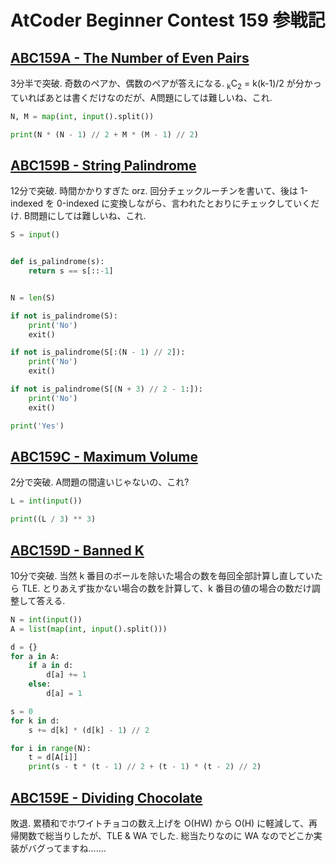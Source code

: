 # AtCoder Beginner Contest 159 参戦記

## [ABC159A - The Number of Even Pairs](https://atcoder.jp/contests/abc159/tasks/abc159_a)

3分半で突破. 奇数のペアか、偶数のペアが答えになる. <sub>k</sub>C<sub>2</sub> = k(k-1)/2 が分かっていればあとは書くだけなのだが、A問題にしては難しいね、これ.

```python
N, M = map(int, input().split())

print(N * (N - 1) // 2 + M * (M - 1) // 2)
```

## [ABC159B - String Palindrome](https://atcoder.jp/contests/abc159/tasks/abc159_b)

12分で突破. 時間かかりすぎた orz. 回分チェックルーチンを書いて、後は 1-indexed を 0-indexed に変換しながら、言われたとおりにチェックしていくだけ. B問題にしては難しいね、これ.

```python
S = input()


def is_palindrome(s):
    return s == s[::-1]


N = len(S)

if not is_palindrome(S):
    print('No')
    exit()

if not is_palindrome(S[:(N - 1) // 2]):
    print('No')
    exit()

if not is_palindrome(S[(N + 3) // 2 - 1:]):
    print('No')
    exit()

print('Yes')
```

## [ABC159C - Maximum Volume](https://atcoder.jp/contests/abc159/tasks/abc159_c)

2分で突破. A問題の間違いじゃないの、これ?

```python
L = int(input())

print((L / 3) ** 3)
```

## [ABC159D - Banned K](https://atcoder.jp/contests/abc159/tasks/abc159_d)

10分で突破. 当然 k 番目のボールを除いた場合の数を毎回全部計算し直していたら TLE. とりあえず抜かない場合の数を計算して、k 番目の値の場合の数だけ調整して答える.

```python
N = int(input())
A = list(map(int, input().split()))

d = {}
for a in A:
    if a in d:
        d[a] += 1
    else:
        d[a] = 1

s = 0
for k in d:
    s += d[k] * (d[k] - 1) // 2

for i in range(N):
    t = d[A[i]]
    print(s - t * (t - 1) // 2 + (t - 1) * (t - 2) // 2)
```

## [ABC159E - Dividing Chocolate](https://atcoder.jp/contests/abc159/tasks/abc159_e)

敗退. 累積和でホワイトチョコの数え上げを O(HW) から O(H) に軽減して、再帰関数で総当りしたが、TLE & WA でした. 総当たりなのに WA なのでどこか実装がバグってますね…….
